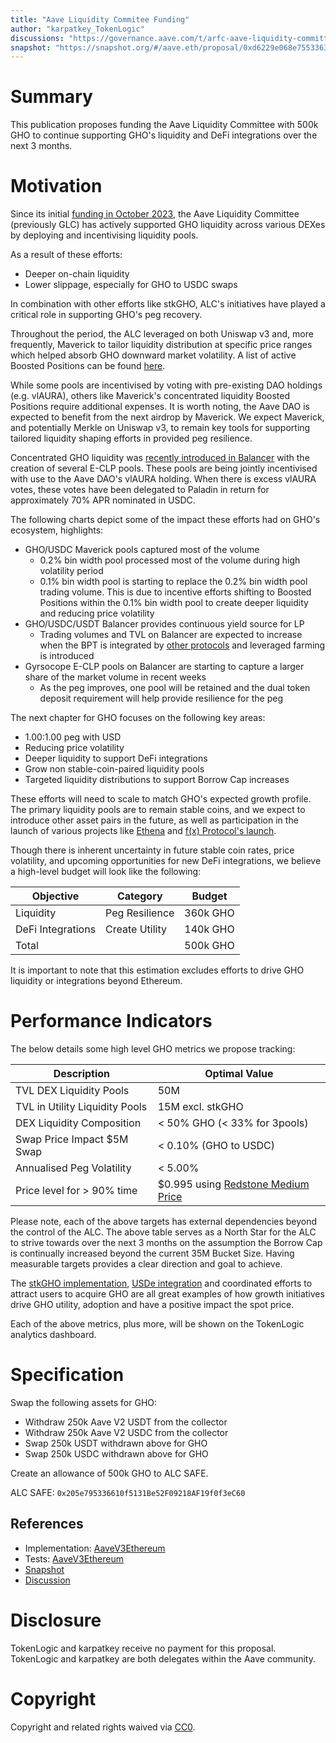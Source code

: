 ```yaml
---
title: "Aave Liquidity Commitee Funding"
author: "karpatkey_TokenLogic"
discussions: "https://governance.aave.com/t/arfc-aave-liquidity-committee-funding/16793"
snapshot: "https://snapshot.org/#/aave.eth/proposal/0xd6229e068e755336339bd8a314136e18ef00b22a95430476b6fa3665e9300548"
---
```


# Summary

This publication proposes funding the Aave Liquidity Committee with 500k GHO to continue supporting GHO's liquidity and DeFi integrations over the next 3 months.

# Motivation

Since its initial [funding in October 2023](https://governance-v2.aave.com/governance/proposal/343/), the Aave Liquidity Committee (previously GLC) has actively supported GHO liquidity across various DEXes by deploying and incentivising liquidity pools.

As a result of these efforts:

- Deeper on-chain liquidity
- Lower slippage, especially for GHO to USDC swaps

In combination with other efforts like stkGHO, ALC's initiatives have played a critical role in supporting GHO's peg recovery.

Throughout the period, the ALC leveraged on both Uniswap v3 and, more frequently, Maverick to tailor liquidity distribution at specific price ranges which helped absorb GHO downward market volatility. A list of active Boosted Positions can be found [here](https://app.mav.xyz/boosted-positions?chain=1).

While some pools are incentivised by voting with pre-existing DAO holdings (e.g. vlAURA), others like Maverick's concentrated liquidity Boosted Positions require additional expenses. It is worth noting, the Aave DAO is expected to benefit from the next airdrop by Maverick. We expect Maverick, and potentially Merkle on Uniswap v3, to remain key tools for supporting tailored liquidity shaping efforts in provided peg resilience.

Concentrated GHO liquidity was [recently introduced in Balancer](https://twitter.com/GyroStable/status/1757365157917815001) with the creation of several E-CLP pools. These pools are being jointly incentivised with use to the Aave DAO's vlAURA holding. When there is excess vlAURA votes, these votes have been delegated to Paladin in return for approximately 70% APR nominated in USDC.

The following charts depict some of the impact these efforts had on GHO's ecosystem, highlights:

- GHO/USDC Maverick pools captured most of the volume
  - 0.2% bin width pool processed most of the volume during high volatility period
  - 0.1% bin width pool is starting to replace the 0.2% bin width pool trading volume. This is due to incentive efforts shifting to Boosted Positions within the 0.1% bin width pool to create deeper liquidity and reducing price volatility
- GHO/USDC/USDT Balancer provides continuous yield source for LP
  - Trading volumes and TVL on Balancer are expected to increase when the BPT is integrated by [other protocols](https://twitter.com/Matthew_Graham_/status/1762076544241955070) and leveraged farming is introduced
- Gyrsocope E-CLP pools on Balancer are starting to capture a larger share of the market volume in recent weeks
  - As the peg improves, one pool will be retained and the dual token deposit requirement will help provide resilience for the peg

The next chapter for GHO focuses on the following key areas:

- 1.00:1.00 peg with USD
- Reducing price volatility
- Deeper liquidity to support DeFi integrations
- Grow non stable-coin-paired liquidity pools
- Targeted liquidity distributions to support Borrow Cap increases

These efforts will need to scale to match GHO's expected growth profile. The primary liquidity pools are to remain stable coins, and we expect to introduce other asset pairs in the future, as well as participation in the launch of various projects like [Ethena](https://app.ethena.fi/liquidity) and [f(x) Protocol's launch](https://x.com/protocol_fx/status/1762822716854354015?s=20).

Though there is inherent uncertainty in future stable coin rates, price volatility, and upcoming opportunities for new DeFi integrations, we believe a high-level budget will look like the following:

| Objective         | Category       | Budget   |
| ----------------- | -------------- | -------- |
| Liquidity         | Peg Resilience | 360k GHO |
| DeFi Integrations | Create Utility | 140k GHO |
| Total             |                | 500k GHO |

It is important to note that this estimation excludes efforts to drive GHO liquidity or integrations beyond Ethereum.

# Performance Indicators

The below details some high level GHO metrics we propose tracking:

| Description                    | Optimal Value                                                                      |
| ------------------------------ | ---------------------------------------------------------------------------------- |
| TVL DEX Liquidity Pools        | 50M                                                                                |
| TVL in Utility Liquidity Pools | 15M excl. stkGHO                                                                   |
| DEX Liquidity Composition      | < 50% GHO (< 33% for 3pools)                                                       |
| Swap Price Impact $5M Swap     | < 0.10% (GHO to USDC)                                                              |
| Annualised Peg Volatility      | < 5.00%                                                                            |
| Price level for > 90% time     | $0.995 using [Redstone Medium Price](https://app.redstone.finance/#/app/token/GHO) |

Please note, each of the above targets has external dependencies beyond the control of the ALC. The above table serves as a North Star for the ALC to strive towards over the next 3 months on the assumption the Borrow Cap is continually increased beyond the current 35M Bucket Size. Having measurable targets provides a clear direction and goal to achieve.

The [stkGHO implementation](https://app.aave.com/staking), [USDe integration](https://app.ethena.fi/liquidity) and coordinated efforts to attract users to acquire GHO are all great examples of how growth initiatives drive GHO utility, adoption and have a positive impact the spot price.

Each of the above metrics, plus more, will be shown on the TokenLogic analytics dashboard.

# Specification

Swap the following assets for GHO:

- Withdraw 250k Aave V2 USDT from the collector
- Withdraw 250k Aave V2 USDC from the collector
- Swap 250k USDT withdrawn above for GHO
- Swap 250k USDC withdrawn above for GHO

Create an allowance of 500k GHO to ALC SAFE.

ALC SAFE: `0x205e795336610f5131Be52F09218AF19f0f3eC60`

## References

- Implementation: [AaveV3Ethereum](https://github.com/bgd-labs/aave-proposals-v3/blob/main/src/20240306_AaveV3Ethereum_AaveLiquidityCommiteeFunding/AaveV3Ethereum_AaveLiquidityCommiteeFunding_20240306.sol)
- Tests: [AaveV3Ethereum](https://github.com/bgd-labs/aave-proposals-v3/blob/main/src/20240306_AaveV3Ethereum_AaveLiquidityCommiteeFunding/AaveV3Ethereum_AaveLiquidityCommiteeFunding_20240306.t.sol)
- [Snapshot](https://snapshot.org/#/aave.eth/proposal/0xd6229e068e755336339bd8a314136e18ef00b22a95430476b6fa3665e9300548)
- [Discussion](https://governance.aave.com/t/arfc-aave-liquidity-committee-funding/16793)

# Disclosure

TokenLogic and karpatkey receive no payment for this proposal. TokenLogic and karpatkey are both delegates within the Aave community.

# Copyright

Copyright and related rights waived via [CC0](https://creativecommons.org/publicdomain/zero/1.0/).

